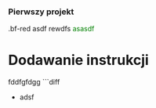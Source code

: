 ### Pierwszy projekt
.bf-red asdf
<span id="id">rewdfs</span>
<font color="green"> asasdf </font>
# Dodawanie instrukcji
fddfgfdgg ```diff 
- adsf
``` gfdgdfgdfgfdg
